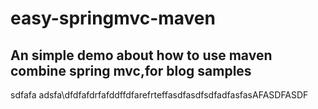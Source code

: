 # easy-springmvc-maven
## An simple demo about how to use maven combine spring mvc,for blog samples
sdfafa
adsfa\dfdfafdrfafddffdfarefrteffasdfasdfsdfadfasfasAFASDFASDF
